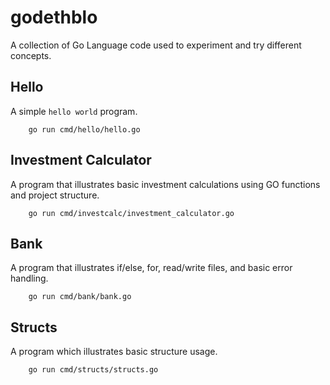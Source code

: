 # godethblo
A collection of Go Language code used to experiment and try different concepts.

## Hello
A simple `hello world` program.

        go run cmd/hello/hello.go

## Investment Calculator
A program that illustrates basic investment calculations using GO functions and project structure.

        go run cmd/investcalc/investment_calculator.go

## Bank
A program that illustrates if/else, for, read/write files, and basic error handling.

        go run cmd/bank/bank.go

## Structs
A program which illustrates basic structure usage.

        go run cmd/structs/structs.go

